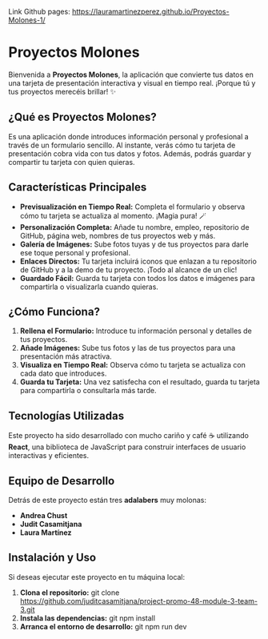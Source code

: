 Link Github pages: https://lauramartinezperez.github.io/Proyectos-Molones-1/

# Proyectos Molones

Bienvenida a **Proyectos Molones**, la aplicación que convierte tus datos en una tarjeta de presentación interactiva y visual en tiempo real. ¡Porque tú y tus proyectos merecéis brillar! ✨

## ¿Qué es Proyectos Molones?

Es una aplicación donde introduces información personal y profesional a través de un formulario sencillo. Al instante, verás cómo tu tarjeta de presentación cobra vida con tus datos y fotos. Además, podrás guardar y compartir tu tarjeta con quien quieras.

## Características Principales

-   **Previsualización en Tiempo Real:** Completa el formulario y observa cómo tu tarjeta se actualiza al momento. ¡Magia pura! 🪄
-   **Personalización Completa:** Añade tu nombre, empleo, repositorio de GitHub, página web, nombres de tus proyectos web y más.
-   **Galería de Imágenes:** Sube fotos tuyas y de tus proyectos para darle ese toque personal y profesional.
-   **Enlaces Directos:** Tu tarjeta incluirá iconos que enlazan a tu repositorio de GitHub y a la demo de tu proyecto. ¡Todo al alcance de un clic!
-   **Guardado Fácil:** Guarda tu tarjeta con todos los datos e imágenes para compartirla o visualizarla cuando quieras.

## ¿Cómo Funciona?

1. **Rellena el Formulario:** Introduce tu información personal y detalles de tus proyectos.
2. **Añade Imágenes:** Sube tus fotos y las de tus proyectos para una presentación más atractiva.
3. **Visualiza en Tiempo Real:** Observa cómo tu tarjeta se actualiza con cada dato que introduces.
4. **Guarda tu Tarjeta:** Una vez satisfecha con el resultado, guarda tu tarjeta para compartirla o consultarla más tarde.

## Tecnologías Utilizadas

Este proyecto ha sido desarrollado con mucho cariño y café ☕ utilizando **React**, una biblioteca de JavaScript para construir interfaces de usuario interactivas y eficientes.

## Equipo de Desarrollo

Detrás de este proyecto están tres **adalabers** muy molonas:

-   **Andrea Chust**
-   **Judit Casamitjana**
-   **Laura Martínez**

## Instalación y Uso

Si deseas ejecutar este proyecto en tu máquina local:

1. **Clona el repositorio:**
   git clone https://github.com/juditcasamitjana/project-promo-48-module-3-team-3.git
2. **Instala las dependencias:**
   git npm install
3. **Arranca el entorno de desarrollo:**
   git npm run dev
